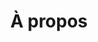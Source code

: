 ---
title: À propos
layout: index

owner: 
    title: Étienne Mineur
    subtitle: Créateur du projet Culture numérique
    lines: 
        - Étienne Mineur est un **designer**, **éditeur** et **enseignant** français, dont le travail est axé sur les relations entre **graphisme** et **interactivité**. Il a enseigné à l'école des Gobelins, à l'école Louis Lumière (maître de conférence) à l'École européenne supérieure d'art de Bretagne, à la Head à Genève (professeur invité) et dans son ancienne école l'Ensad.
        - Il est aussi l’inventeur de nombreux **brevets** dans le domaine de **l’interaction tangible**.
    image: /media/etienne-mineur.jpg

project:
    title: Culture Numérique qu’est ce que c’est ?
    lines: 
        - C’est avant tout un corpus dédié à la culture du monde numérique 
        - Vous y trouverez toutes les ressources et le savoir qu’Étienne a pu accumuler tout au long de son parcours en tant que créateur, designer, Directeur artistique, et maintenant enseignant.
        - L’objectif étant de donner accès à cette culture à un grand nombre d’étudiants, de non-initiés et de spécialistes du numérique. C’est en collaboration avec **Arnaud Levy**, ainsi que les étudiants de la formation **MMI** de l’**IUT Bordeaux Montaigne** que ce site est imaginé, designé et développé.
        - Approfondissez, apprenez et contribuez aux sujets de votre choix.
        - Étienne Mineur


team:
    - group: UI Design
      members:
        - name: Auréliane Dor
          role: UI Design / DA
          img: /media/aureliane.jpg
        - name: Leïly Coquard
          role: UI Design / DA
          img: /media/leily.jpg
        - name: Florentin Sendra
          role: UI Design / DA
          img: /media/florentin.jpg
        - name: Régis Cosaque
          role: UI / UX Design
          img: /media/regis.jpg
        - name: Kayo Monteiro
          role: UI Design
          img: /media/kayo.jpg

    - group: Développeurs
      members:
        - name: Gabriel Rouleau
          role: Back end
          img: /media/gabriel.jpg
        - name: Arthaud Proust
          role: Back end
          img: /media/arthaud.jpg
        - name: Adel Saana
          role: Back end
          img: /media/adel.jpg

    - group: Scrum Master
      members:
        - name: Arthur Blanc
          role: Chef de projet
          img: /media/arthur.jpg
        - name: Jason Nago
          role: Chef de projet / UX
          img: /media/jason.jpg
        - name: Lyam Roux
          role: Chef de projet
          img: /media/lyam.jpg
        
---